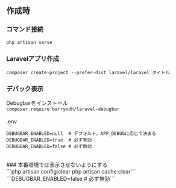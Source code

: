 ## 作成時<br>
### コマンド接続<br>
```php artisan serve```
<br>
### Laravelアプリ作成<br>
```composer create-project --prefer-dist laravel/laravel タイトル```
<br>
### デバック表示<br>
Debugbarをインストール<br>
```composer require barryvdh/laravel-debugbar```
<br><br>
.env<br>
```
DEBUGBAR_ENABLED=null  # デフォルト。APP_DEBUGに応じて決まる
DEBUGBAR_ENABLED=true  # 必ず有効
DEBUGBAR_ENABLED=false # 必ず無効
```
<br>
### 本番環境では表示させないようにする<br>
```php artisan config:clear
php artisan cache:clear```
<br>
```DEBUGBAR_ENABLED=false  # 必ず無効```
